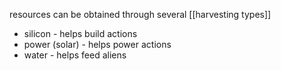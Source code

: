 resources can be obtained through several [[harvesting types]]
* silicon - helps build actions
* power (solar) - helps power actions
* water - helps feed aliens